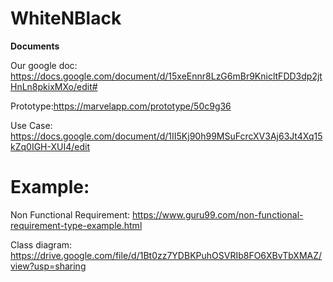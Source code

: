 # WhiteNBlack
<b>Documents</b>

Our google doc: https://docs.google.com/document/d/15xeEnnr8LzG6mBr9KnicltFDD3dp2jtHnLn8pkixMXo/edit#

Prototype:https://marvelapp.com/prototype/50c9g36

Use Case: https://docs.google.com/document/d/1II5Kj90h99MSuFcrcXV3Aj63Jt4Xq15kZq0IGH-XUI4/edit

# Example:

Non Functional Requirement: https://www.guru99.com/non-functional-requirement-type-example.html

Class diagram: https://drive.google.com/file/d/1Bt0zz7YDBKPuhOSVRIb8FO6XBvTbXMAZ/view?usp=sharing

